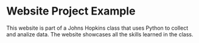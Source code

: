 # Website Project Example

This website is part of a Johns Hopkins class that uses Python to collect and analize data. The website showcases all the skills learned in the class. 